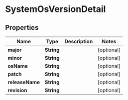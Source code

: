 # SystemOsVersionDetail

## Properties
Name | Type | Description | Notes
------------ | ------------- | ------------- | -------------
**major** | **String** |  |  [optional]
**minor** | **String** |  |  [optional]
**osName** | **String** |  |  [optional]
**patch** | **String** |  |  [optional]
**releaseName** | **String** |  |  [optional]
**revision** | **String** |  |  [optional]
